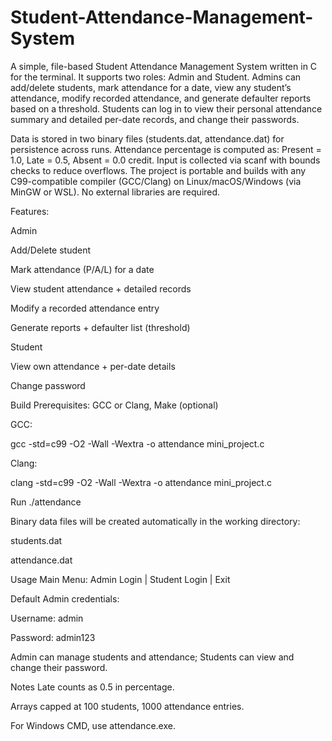 # Student-Attendance-Management-System
A simple, file-based Student Attendance Management System written in C for the terminal. It supports two roles: Admin and Student. Admins can add/delete students, mark attendance for a date, view any student’s attendance, modify recorded attendance, and generate defaulter reports based on a threshold. Students can log in to view their personal attendance summary and detailed per-date records, and change their passwords.

Data is stored in two binary files (students.dat, attendance.dat) for persistence across runs. Attendance percentage is computed as: Present = 1.0, Late = 0.5, Absent = 0.0 credit. Input is collected via scanf with bounds checks to reduce overflows. The project is portable and builds with any C99-compatible compiler (GCC/Clang) on Linux/macOS/Windows (via MinGW or WSL). No external libraries are required.

Features:

Admin

Add/Delete student

Mark attendance (P/A/L) for a date

View student attendance + detailed records

Modify a recorded attendance entry

Generate reports + defaulter list (threshold)

Student

View own attendance + per-date details

Change password

Build
Prerequisites: GCC or Clang, Make (optional)

GCC:

gcc -std=c99 -O2 -Wall -Wextra -o attendance mini_project.c

Clang:

clang -std=c99 -O2 -Wall -Wextra -o attendance mini_project.c

Run
./attendance

Binary data files will be created automatically in the working directory:

students.dat

attendance.dat

Usage
Main Menu: Admin Login | Student Login | Exit

Default Admin credentials:

Username: admin

Password: admin123

Admin can manage students and attendance; Students can view and change their password.

Notes
Late counts as 0.5 in percentage.

Arrays capped at 100 students, 1000 attendance entries.

For Windows CMD, use attendance.exe.


